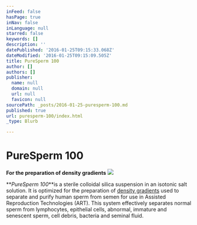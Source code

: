 ```yaml
---
inFeed: false
hasPage: true
inNav: false
inLanguage: null
starred: false
keywords: []
description: ''
datePublished: '2016-01-25T09:15:33.068Z'
dateModified: '2016-01-25T09:15:09.505Z'
title: PureSperm 100
author: []
authors: []
publisher:
  name: null
  domain: null
  url: null
  favicon: null
sourcePath: _posts/2016-01-25-puresperm-100.md
published: true
url: puresperm-100/index.html
_type: Blurb

---
```

# PureSperm 100

**For the preparation of density gradients**
![](https://the-grid-user-content.s3-us-west-2.amazonaws.com/60762165-7d69-4ba7-a694-8fe2cb3348ea.jpg)

**_PureSperm 100_**is a sterile colloidal silica suspension in an isotonic salt solution. It is optimized for the preparation of [density gradients][0] used to separate and purify human sperm from semen for use in Assisted Reproduction Technologies (ART). This system effectively separates normal sperm from lymphocytes, epithelial cells, abnormal, immature and senescent sperm, cell debris, bacteria and seminal fluid.

[0]: http://www.youtube.com/watch?v=AB6LMp8zlS8&feature=player_detailpage "Video - Preparation of Nidacon PureSperm Gradient"
